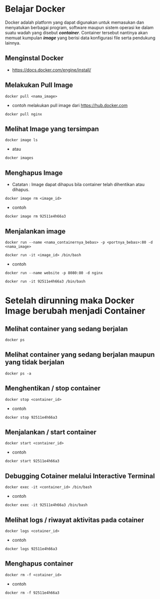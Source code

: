 # Belajar Docker
Docker adalah platform yang dapat digunakan untuk memasukan dan menyatukan berbagai program, 
software maupun sistem operasi ke dalam suatu wadah yang disebut ***container***. 
Container tersebut nantinya akan memuat kumpulan ***image*** yang berisi data konfigurasi 
file serta pendukung lainnya.

## Menginstal Docker 

- https://docs.docker.com/engine/install/


## Melakukan Pull Image
```
docker pull <nama_image>
```
- contoh melakukan pull image dari https://hub.docker.com
```
docker pull nginx
```

## Melihat Image yang tersimpan
```
docker image ls
```
- atau
```
docker images
```

## Menghapus Image
- Catatan : Image dapat dihapus bila container telah dihentikan atau dihapus.
```
docker image rm <image_id>
```
- contoh
```
docker image rm 92511e4h66a3
```

## Menjalankan image
```
docker run --name <nama_containernya_bebas> -p <portnya_bebas>:80 -d <nama_image>
```
```
docker run -it <image_id> /bin/bash
```
- contoh
```
docker run --name website -p 8080:80 -d nginx
```
```
docker run -it 92511e4h66a3 /bin/bash
```

# Setelah dirunning maka Docker Image berubah menjadi Container

## Melihat container yang sedang berjalan
```
docker ps
```

## Melihat container yang sedang berjalan maupun yang tidak berjalan
```
docker ps -a
```

## Menghentikan / stop container
```
docker stop <container_id>
```
- contoh
```
docker stop 92511e4h66a3
```

## Menjalankan / start container
```
docker start <container_id>
```
- contoh
```
docker start 92511e4h66a3
```

## Debugging Cotainer melalui Interactive Terminal
```
docker exec -it <container_id> /bin/bash
```
- contoh
```
docker exec -it 92511e4h66a3 /bin/bash
```

## Melihat logs / riwayat aktivitas pada cotainer
```
docker logs <cotainer_id>
```
- contoh
```
docker logs 92511e4h66a3
```

## Menghapus container
```
docker rm -f <cotainer_id>
```
- contoh
```
docker rm -f 92511e4h66a3
```
